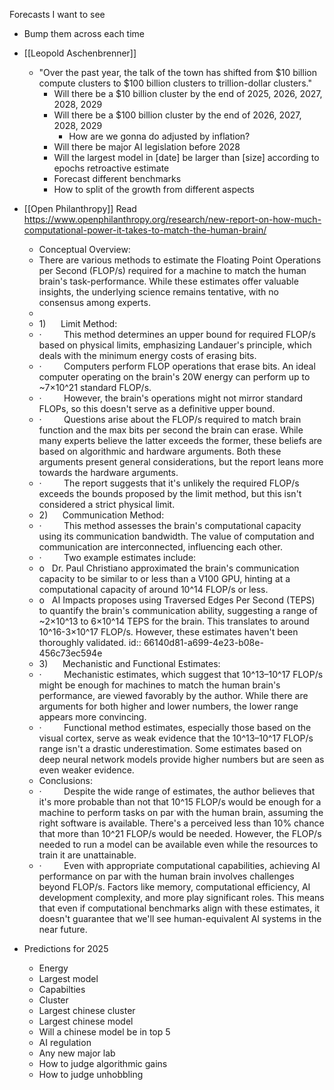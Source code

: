 Forecasts I want to see

- Bump them across each time

- [[Leopold Aschenbrenner]]

  - "Over the past year, the talk of the town has shifted from $10 billion compute clusters to $100 billion clusters to trillion-dollar clusters."
    - Will there be a $10 billion cluster by the end of 2025, 2026, 2027, 2028, 2029
    - Will there be a $100 billion cluster by the end of 2026, 2027, 2028, 2029
      - How are we gonna do adjusted by inflation?
    - Will there be major AI legislation before 2028
    - Will the largest model in [date] be larger than [size] according to epochs retroactive estimate
    - Forecast different benchmarks
    - How to split of the growth from different aspects

- [[Open Philanthropy]] Read https://www.openphilanthropy.org/research/new-report-on-how-much-computational-power-it-takes-to-match-the-human-brain/

  - Conceptual Overview:
  - There are various methods to estimate the Floating Point Operations per Second (FLOP/s) required for a machine to match the human brain's task-performance. While these estimates offer valuable insights, the underlying science remains tentative, with no consensus among experts.
  -
  - 1)      Limit Method:
  - ·         This method determines an upper bound for required FLOP/s based on physical limits, emphasizing Landauer's principle, which deals with the minimum energy costs of erasing bits.
  - ·         Computers perform FLOP operations that erase bits. An ideal computer operating on the brain's 20W energy can perform up to ~7×10^21 standard FLOP/s.
  - ·         However, the brain's operations might not mirror standard FLOPs, so this doesn't serve as a definitive upper bound.
  - ·         Questions arise about the FLOP/s required to match brain function and the max bits per second the brain can erase. While many experts believe the latter exceeds the former, these beliefs are based on algorithmic and hardware arguments. Both these arguments present general considerations, but the report leans more towards the hardware arguments.
  - ·         The report suggests that it's unlikely the required FLOP/s exceeds the bounds proposed by the limit method, but this isn't considered a strict physical limit.
  - 2)      Communication Method:
  - ·         This method assesses the brain's computational capacity using its communication bandwidth. The value of computation and communication are interconnected, influencing each other.
  - ·         Two example estimates include:
  - o   Dr. Paul Christiano approximated the brain's communication capacity to be similar to or less than a V100 GPU, hinting at a computational capacity of around 10^14 FLOP/s or less.
  - o   AI Impacts proposes using Traversed Edges Per Second (TEPS) to quantify the brain's communication ability, suggesting a range of ~2×10^13 to 6×10^14 TEPS for the brain. This translates to around 10^16-3×10^17 FLOP/s. However, these estimates haven't been thoroughly validated.
    id:: 66140d81-a699-4e23-b08e-456c73ec594e
  - 3)      Mechanistic and Functional Estimates:
  - ·         Mechanistic estimates, which suggest that 10^13–10^17 FLOP/s might be enough for machines to match the human brain's performance, are viewed favorably by the author. While there are arguments for both higher and lower numbers, the lower range appears more convincing.
  - ·         Functional method estimates, especially those based on the visual cortex, serve as weak evidence that the 10^13–10^17 FLOP/s range isn't a drastic underestimation. Some estimates based on deep neural network models provide higher numbers but are seen as even weaker evidence.
  - Conclusions:
  - ·         Despite the wide range of estimates, the author believes that it's more probable than not that 10^15 FLOP/s would be enough for a machine to perform tasks on par with the human brain, assuming the right software is available. There's a perceived less than 10% chance that more than 10^21 FLOP/s would be needed. However, the FLOP/s needed to run a model can be available even while the resources to train it are unattainable.
  - ·         Even with appropriate computational capabilities, achieving AI performance on par with the human brain involves challenges beyond FLOP/s. Factors like memory, computational efficiency, AI development complexity, and more play significant roles. This means that even if computational benchmarks align with these estimates, it doesn't guarantee that we'll see human-equivalent AI systems in the near future.

- Predictions for 2025
  - Energy
  - Largest model
  - Capabilties
  - Cluster
  - Largest chinese cluster
  - Largest chinese model
  - Will a chinese model be in top 5
  - AI regulation
  - Any new major lab
  - How to judge algorithmic gains
  - How to judge unhobbling
